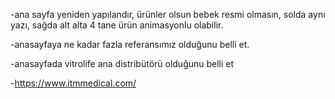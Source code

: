 -ana sayfa yeniden yapılandır, ürünler olsun bebek resmi olmasın, solda aynı yazı, sağda alt alta 4 tane ürün animasyonlu olabilir.

-anasayfaya ne kadar fazla referansımız olduğunu belli et.

-anasayfada vitrolife ana distribütörü olduğunu belli et


-https://www.itmmedical.com/